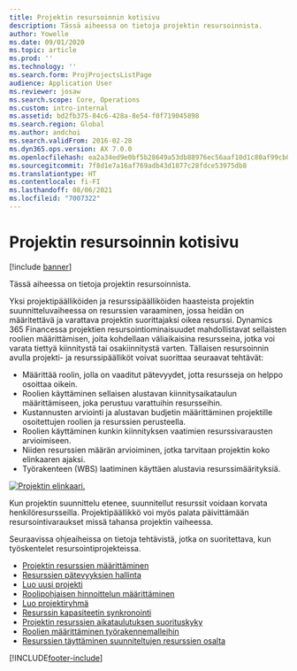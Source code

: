 ```yaml
---
title: Projektin resursoinnin kotisivu
description: Tässä aiheessa on tietoja projektin resursoinnista.
author: Yowelle
ms.date: 09/01/2020
ms.topic: article
ms.prod: ''
ms.technology: ''
ms.search.form: ProjProjectsListPage
audience: Application User
ms.reviewer: josaw
ms.search.scope: Core, Operations
ms.custom: intro-internal
ms.assetid: bd2fb375-84c6-428a-8e54-f0f719045898
ms.search.region: Global
ms.author: andchoi
ms.search.validFrom: 2016-02-28
ms.dyn365.ops.version: AX 7.0.0
ms.openlocfilehash: ea2a34ed9e0bf5b28649a53db88976ec56aaf10d1c80af99cb0856250873a2ab
ms.sourcegitcommit: 7f8d1e7a16af769adb43d1877c28fdce53975db8
ms.translationtype: HT
ms.contentlocale: fi-FI
ms.lasthandoff: 08/06/2021
ms.locfileid: "7007322"
---
```

# <a name="project-resourcing-home-page"></a>Projektin resursoinnin kotisivu

[!include [banner](../includes/banner.md)]

Tässä aiheessa on tietoja projektin resursoinnista.

Yksi projektipäälliköiden ja resurssipäälliköiden haasteista projektin suunnitteluvaiheessa on resurssien varaaminen, jossa heidän on määritettävä ja varattava projektin suorittajaksi oikea resurssi. Dynamics 365 Financessa projektien resursointiominaisuudet mahdollistavat sellaisten roolien määrittämisen, joita kohdellaan väliaikaisina resursseina, jotka voi varata tiettyä kiinnitystä tai osakiinnitystä varten. Tällaisen resursoinnin avulla projekti- ja resurssipäälliköt voivat suorittaa seuraavat tehtävät:

- Määrittää roolin, jolla on vaaditut pätevyydet, jotta resursseja on helppo osoittaa oikein.
- Roolien käyttäminen sellaisen alustavan kiinnitysaikataulun määrittämiseen, joka perustuu varattuihin resursseihin.
- Kustannusten arviointi ja alustavan budjetin määrittäminen projektille osoitettujen roolien ja resurssien perusteella.
- Roolien käyttäminen kunkin kiinnityksen vaatimien resurssivarausten arvioimiseen.
- Niiden resurssien määrän arvioiminen, jotka tarvitaan projektin koko elinkaaren ajaksi.
- Työrakenteen (WBS) laatiminen käyttäen alustavia resurssimäärityksiä.

[![Projektin elinkaari.](./media/projectresourcing02-1024x812.jpg)](./media/projectresourcing02.jpg)

Kun projektin suunnittelu etenee, suunnitellut resurssit voidaan korvata henkilöresursseilla. Projektipäällikkö voi myös palata päivittämään resursointivaraukset missä tahansa projektin vaiheessa.

Seuraavissa ohjeaiheissa on tietoja tehtävistä, jotka on suoritettava, kun työskentelet resursointiprojekteissa.

- [Projektin resurssien määrittäminen](set-up-project-resources.md)
- [Resurssien pätevyyksien hallinta](manage-resource-competencies.md)
- [Luo uusi projekti](create-new-project.md)
- [Roolipohjaisen hinnoittelun määrittäminen](set-up-role-based-pricing.md)
- [Luo projektiryhmä](create-project-team.md)
- [Resurssin kapasiteetin synkronointi](synchronize-resource-capacity.md)
- [Projektin resurssien aikataulutuksen suorituskyky](project-scheduling-performance.md)
- [Roolien määrittäminen työrakennemalleihin](set-up-roles-wbs-template.md)
- [Resurssien täyttäminen suunniteltujen resurssien osalta](resource-fulfillment-planned-resources.md)


[!INCLUDE[footer-include](../includes/footer-banner.md)]